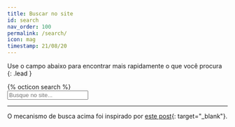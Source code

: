 ```yaml
---
title: Buscar no site
id: search
nav_order: 100
permalink: /search/
icon: mag
timestamp: 21/08/20
---
```


Use o campo abaixo para encontrar mais rapidamente o que você procura
{: .lead }

<div class="input-group">
  <div class="input-group-prepend">
    <span class="input-group-text" id="Busca">{% octicon search %}</span>
  </div>
  <input type="text" class="form-control" placeholder="Busque no site..." aria-label="Search" aria-describedby="Busca" id="search-input">
</div>
<ul id="results-container" class="list-group"></ul>

<!-- Script pointing to search-script.js -->
<script src="{{site.baseurl}}/js/search-script.js" type="text/javascript"></script>

<!-- Configuration -->
<script>
SimpleJekyllSearch({
  searchInput: document.getElementById('search-input'),
  resultsContainer: document.getElementById('results-container'),
  json: '{{site.baseurl}}/search/search.json',
  searchResultTemplate: '<li class="list-group-item"><a href="{url}">{title}</a></li>'
})
</script>

---

O mecanismo de busca acima foi inspirado por [este post]{: target="\_blank"}.

[este post]: https://cri.dev/posts/2017-02-05-Use-Simple-Jekyll-Search-on-your-blog-in-these-easy-steps/
